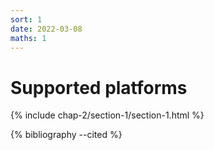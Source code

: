 ```yaml
---
sort: 1
date: 2022-03-08
maths: 1
---
```


# Supported platforms

{% include chap-2/section-1/section-1.html %}

{% bibliography --cited %}
